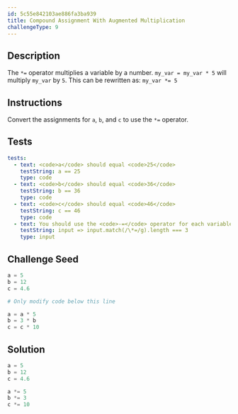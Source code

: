 ```yaml
---
id: 5c55e842103ae886fa3ba939
title: Compound Assignment With Augmented Multiplication
challengeType: 9
---
```


## Description
<section id='description'>
The <code>*=</code> operator multiplies a variable by a number.
<code>my_var = my_var * 5</code>
will multiply <code>my_var</code> by <code>5</code>. This can be rewritten as:
<code>my_var *= 5</code>
</section>

## Instructions
<section id='instructions'>
Convert the assignments for <code>a</code>, <code>b</code>, and <code>c</code> to use the <code>*=</code> operator.
</section>

## Tests
<section id='tests'>

```yml
tests:
  - text: <code>a</code> should equal <code>25</code>
    testString: a == 25
    type: code
  - text: <code>b</code> should equal <code>36</code>
    testString: b == 36
    type: code
  - text: <code>c</code> should equal <code>46</code>
    testString: c == 46
    type: code
  - text: You should use the <code>-=</code> operator for each variable
    testString: input => input.match(/\*=/g).length === 3
    type: input
```

</section>

## Challenge Seed
<section id='challengeSeed'>

<div id='py-seed'>

```python
a = 5
b = 12
c = 4.6

# Only modify code below this line

a = a * 5
b = 3 * b
c = c * 10


```
</div>

</section>

## Solution
<section id='solution'>


```python
a = 5
b = 12
c = 4.6

a *= 5
b *= 3
c *= 10
```

</section>

